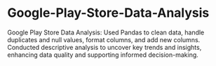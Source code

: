 # Google-Play-Store-Data-Analysis
 Google Play Store Data Analysis: Used Pandas to clean data, handle duplicates and null values, format columns, and add new columns. Conducted descriptive analysis to uncover key trends and insights, enhancing data quality and supporting informed decision-making.
